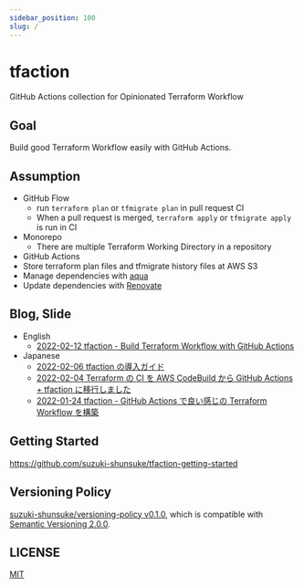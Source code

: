 ```yaml
---
sidebar_position: 100
slug: /
---
```


# tfaction

GitHub Actions collection for Opinionated Terraform Workflow

## Goal

Build good Terraform Workflow easily with GitHub Actions.

## Assumption

* GitHub Flow
  * run `terraform plan` or `tfmigrate plan` in pull request CI
  * When a pull request is merged, `terraform apply` or `tfmigrate apply` is run in CI
* Monorepo
  * There are multiple Terraform Working Directory in a repository
* GitHub Actions
* Store terraform plan files and tfmigrate history files at AWS S3
* Manage dependencies with [aqua](https://aquaproj.github.io/)
* Update dependencies with [Renovate](https://github.com/renovatebot/renovate)

## Blog, Slide

* English
  * [2022-02-12 tfaction - Build Terraform Workflow with GitHub Actions](https://speakerdeck.com/szksh/tfaction-build-terraform-workflow-with-github-actions)
* Japanese
  * [2022-02-06 tfaction の導入ガイド](https://zenn.dev/shunsuke_suzuki/articles/tfaction-setup)
  * [2022-02-04 Terraform の CI を AWS CodeBuild から GitHub Actions + tfaction に移行しました](https://blog.studysapuri.jp/entry/2022/02/04/080000)
  * [2022-01-24 tfaction - GitHub Actions で良い感じの Terraform Workflow を構築](https://zenn.dev/shunsuke_suzuki/articles/tfaction-introduction)

## Getting Started

https://github.com/suzuki-shunsuke/tfaction-getting-started

## Versioning Policy

[suzuki-shunsuke/versioning-policy v0.1.0](https://github.com/suzuki-shunsuke/versioning-policy/blob/v0.1.0/POLICY.md), which is compatible with [Semantic Versioning 2.0.0](https://semver.org/).

## LICENSE

[MIT](https://github.com/suzuki-shunsuke/tfaction/blob/main/LICENSE)
